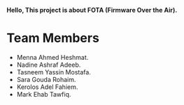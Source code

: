 **Hello, This project is about FOTA (Firmware Over the Air).**
# Team Members
-  Menna Ahmed Heshmat.
-  Nadine Ashraf Adeeb.
-  Tasneem Yassin Mostafa.
- Sara Gouda Rohaim.
- Kerolos Adel Fahiem.
- Mark Ehab Tawfiq.
